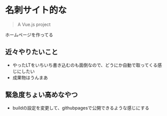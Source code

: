 # 名刺サイト的な

> A Vue.js project

ホームページを作ってる


## 近々やりたいこと
- やったLTをいちいち書き込むのも面倒なので、どうにか自動で取ってくる感じにしたい
- 成果物はうんまあ

## 緊急度ちょい高めなやつ
- buildの設定を変更して、githubpagesで公開できるような感じにする

